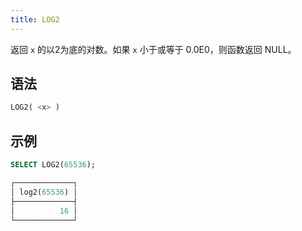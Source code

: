 ```yaml
---
title: LOG2
---
```


返回 `x` 的以2为底的对数。如果 `x` 小于或等于 0.0E0，则函数返回 NULL。

## 语法

```sql
LOG2( <x> )
```

## 示例

```sql
SELECT LOG2(65536);

┌─────────────┐
│ log2(65536) │
├─────────────┤
│          16 │
└─────────────┘
```